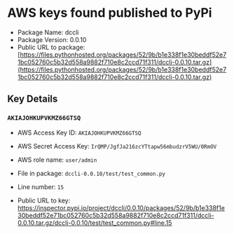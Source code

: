# AWS keys found published to PyPi

* Package Name: dccli
* Package Version: 0.0.10
* Public URL to package: [https://files.pythonhosted.org/packages/52/9b/b1e338f1e30beddf52e71bc052760c5b32d558a9882f710e8c2ccd71f311/dccli-0.0.10.tar.gz](https://files.pythonhosted.org/packages/52/9b/b1e338f1e30beddf52e71bc052760c5b32d558a9882f710e8c2ccd71f311/dccli-0.0.10.tar.gz)

## Key Details

### `AKIAJOHKUPVKMZ66GTSQ`

* AWS Access Key ID: `AKIAJOHKUPVKMZ66GTSQ`
* AWS Secret Access Key: `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` 
* AWS role name: `user/admin`
* File in package: `dccli-0.0.10/test/test_common.py`
* Line number: `15`

* Public URL to key: https://inspector.pypi.io/project/dccli/0.0.10/packages/52/9b/b1e338f1e30beddf52e71bc052760c5b32d558a9882f710e8c2ccd71f311/dccli-0.0.10.tar.gz/dccli-0.0.10/test/test_common.py#line.15


